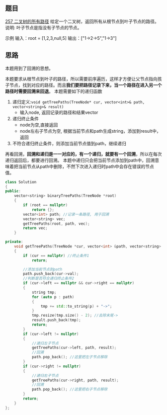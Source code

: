 ## 题目
[257 二叉树的所有路径](https://leetcode-cn.com/problems/binary-tree-paths/submissions/)
给定一个二叉树，返回所有从根节点到叶子节点的路径。
说明: 叶子节点是指没有子节点的节点。

示例
输入：root = [1,2,3,null,5] 
输出：["1->2->5","1->3"]
## 思路
本题用到了回溯的思想。

本题要求从根节点到叶子的路径，所以需要前序遍历，这样才方便让父节点指向孩子节点，找到对应的路径。而且**我们要把路径记录下来，当一个路径在进入另一个路径时需要回溯来回退**。
本题需要如下的递归函数

1. 递归定义:`void getTreePaths(TreeNode* cur, vector<int>& path, vector<string>& result)` 
   - 输入node, 返回记录的路径和结果vector
2. 递归终止条件 
   - node为空,直接返回
   - node左右子节点为空, 根据当前节点和path生成string，添加到result中，返回
3. 不符合递归终止条件，则添加当前节点值到path，继续递归

再看回溯，**回溯和递归是一一对应的，有一个递归，就要有一个回溯**，所以在每次递归返回后，都要进行回溯。
本题中递归只会把当前节点添加到path中，回溯意味着把当前节点从path中删除，不然下次进入递归时path中会存在错误的节点值。
```cpp
class Solution
{
public:
    vector<string> binaryTreePaths(TreeNode *root)
    {
        if (root == nullptr)
            return {};
        vector<int> path; //记录一条路径, 用于回溯
        vector<string> vec;
        getTreePaths(root, path, vec);
        return vec;
    }

private:
    void getTreePaths(TreeNode *cur, vector<int> &path, vector<string> &result)
    {
        if (cur == nullptr) //终止条件1
            return;

        //添加当前节点到path
        path.push_back(cur->val);
        //判断是否符合递归终止条件2
        if (cur->left == nullptr && cur->right == nullptr)
        {
            string tmp;
            for (auto p : path)
            {
                tmp += std::to_string(p) + "->";
            }
            tmp.resize(tmp.size() - 2); //去除末尾->
            result.push_back(tmp);
            return;
        }
        if (cur->left != nullptr)
        {
            //递归左子节点
            getTreePaths(cur->left, path, result);
            //回溯
            path.pop_back(); //这里把左子节点移除
        }
        if (cur->right != nullptr)
        {
            //递归右子节点
            getTreePaths(cur->right, path, result);
            //回溯
            path.pop_back(); //这里把右子节点移除
        }
        return;
    }
};
```
